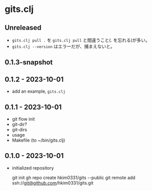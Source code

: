 # gits.clj

## Unreleased
- `gits.clj pull .`  を `gits.clj pull` と間違うこと(. を忘れる)が多い。
- `gits.clj --version` はエラーだが、捕まえないと。

## 0.1.3-snapshot

## 0.1.2 - 2023-10-01
- add an example, `gits.clj`

## 0.1.1 - 2023-10-01
- git flow init
- git-dir?
- git-dirs
- usage
- Makefile (to ~/bin/gits.clj)

## 0.1.0 - 2023-10-01
- initialized repository

    git init
    gh repo create hkim0331/gits --public
    git remote add ssh://git@github.com/hkim0331/gits.git
